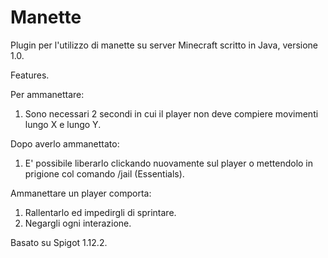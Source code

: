 # Manette
Plugin per l'utilizzo di manette su server Minecraft scritto in Java, versione 1.0. 

Features.

Per ammanettare:

1) Sono necessari 2 secondi in cui il player non deve compiere movimenti lungo X e lungo Y.

Dopo averlo ammanettato: 

1) E' possibile liberarlo clickando nuovamente sul player o mettendolo in prigione col comando /jail (Essentials).

Ammanettare un player comporta:

1) Rallentarlo ed impedirgli di sprintare.
2) Negargli ogni interazione.

Basato su Spigot 1.12.2.

